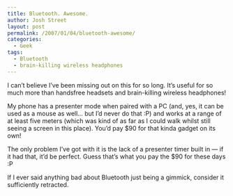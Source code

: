 ```yaml
---
title: Bluetooth. Awesome.
author: Josh Street
layout: post
permalink: /2007/01/04/bluetooth-awesome/
categories:
  - Geek
tags:
  - Bluetooth
  - brain-killing wireless headphones
---
```

I can&#8217;t believe I&#8217;ve been missing out on this for so long. It&#8217;s useful for so much more than handsfree headsets and brain-killing wireless headphones!

My phone has a presenter mode when paired with a PC (and, yes, it can be used as a mouse as well&#8230; but I&#8217;d never do that :P) and works at a range of at least five meters (which was kind of as far as I could walk whilst still seeing a screen in this place). You&#8217;d pay $90 for that kinda gadget on its own!

The only problem I&#8217;ve got with it is the lack of a presenter timer built in &#8212; if it had that, it&#8217;d be perfect. Guess that&#8217;s what you pay the $90 for these days :P

If I ever said anything bad about Bluetooth just being a gimmick, consider it sufficiently retracted.